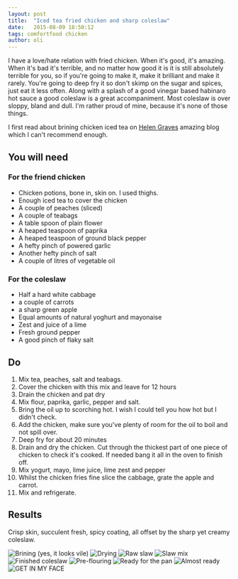 ```yaml
---
layout: post
title:  "Iced tea fried chicken and sharp coleslaw"
date:   2015-08-09 18:50:12
tags: comfortfood chicken 
author: oli
---
```


I have a love/hate relation with fried chicken.  When it's good, it's amazing.  When it's bad it's terrible, and no matter how good it is it is still absolutely terrible for you, so if you're going to make it, make it brilliant and make it rarely.  You're going to deep fry it so don't skimp on the sugar and spices, just eat it less often.  Along with a splash of a good vinegar based habinaro hot sauce a good coleslaw is a great accompaniment.  Most coleslaw is over sloppy, bland and dull.  I'm rather proud of mine, because it's none of those things.

I first read about brining chicken iced tea on [Helen Graves](http://helengraves.co.uk/2015/08/iced-tea-brined-fried-chicken-with-jalapeno-slaw/) amazing blog which I can't recommend enough.


## You will need

### For the friend chicken
* Chicken potions, bone in, skin on.  I used thighs.
* Enough iced tea to cover the chicken
* A couple of peaches (sliced)
* A couple of teabags
* A table spoon of plain flower
* A heaped teaspoon of paprika
* A heaped teaspoon of ground black pepper
* A hefty pinch of powered garlic
* Another hefty pinch of salt
* A couple of litres of vegetable oil

### For the coleslaw
* Half a hard white cabbage
* a couple of carrots
* a sharp green apple
* Equal amounts of natural yoghurt and mayonaise
* Zest and juice of a lime
* Fresh ground pepper
* A good pinch of flaky salt

## Do

1. Mix tea, peaches, salt and teabags.
2. Cover the chicken with this mix and leave for 12 hours
3. Drain the chicken and pat dry
4. Mix flour, paprika, garlic, pepper and salt.
5. Bring the oil up to scorching hot. I wish I could tell you how hot but I didn't check.
6. Add the chicken, make sure you've plenty of room for the oil to boil and not spill over.
7. Deep fry for about 20 minutes
8. Drain and dry the chicken.  Cut through the thickest part of one piece of chicken to check it's cooked.  If needed bang it all in the oven to finish off.
9. Mix yogurt, mayo, lime juice, lime zest and pepper
10. Whilst the chicken fries fine slice the cabbage, grate the apple and carrot.
11. Mix and refrigerate.

## Results

Crisp skin, succulent fresh, spicy coating, all offset by the sharp yet creamy coleslaw.


![Brining (yes, it looks vile)](/images/blog/idea-tea-chicken/iced_tea_chicken_1.jpg)
![Drying](/images/blog/idea-tea-chicken/iced_tea_chicken_2.jpg)
![Raw slaw](/images/blog/idea-tea-chicken/iced_tea_chicken_3.jpg)
![Slaw mix](/images/blog/idea-tea-chicken/iced_tea_chicken_4.jpg)
![Finished coleslaw](/images/blog/idea-tea-chicken/iced_tea_chicken_5.jpg)
![Pre-flouring](/images/blog/idea-tea-chicken/iced_tea_chicken_6.jpg)
![Ready for the pan](/images/blog/idea-tea-chicken/iced_tea_chicken_7.jpg)
![Almost ready](/images/blog/idea-tea-chicken/iced_tea_chicken_8.jpg)
![GET IN MY FACE](/images/blog/idea-tea-chicken/iced_tea_chicken_9.jpg)
